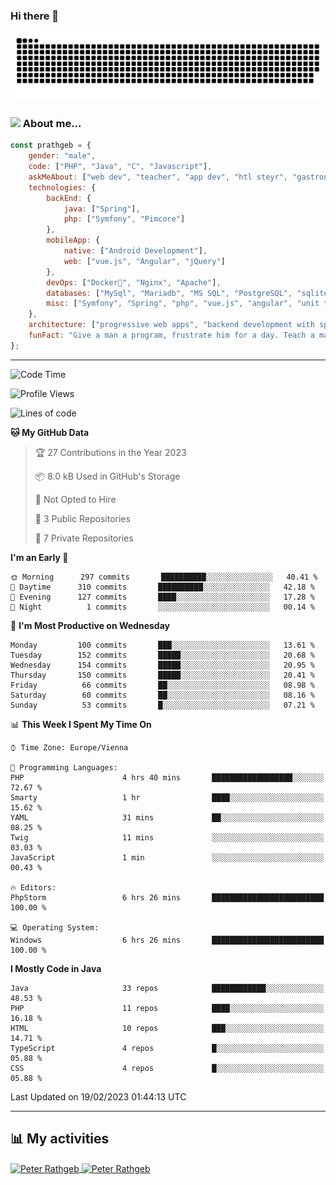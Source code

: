 ### Hi there 👋

<div align="center">
  <img  src="https://github.com/1999AZZAR/1999AZZAR/blob/main/resources/img/grid-snake.svg"
       alt="snake" />
</div>

### <img src="https://media.giphy.com/media/VgCDAzcKvsR6OM0uWg/giphy.gif" width="50"> About me...  

```javascript
const prathgeb = {
    gender: "male",
    code: ["PHP", "Java", "C", "Javascript"],
    askMeAbout: ["web dev", "teacher", "app dev", "htl steyr", "gastronaut"],
    technologies: {
        backEnd: {
            java: ["Spring"],
            php: ["Symfony", "Pimcore"]
        },
        mobileApp: {
            native: ["Android Development"],
            web: ["vue.js", "Angular", "jQuery"]
        },
        devOps: ["Docker🐳", "Nginx", "Apache"],
        databases: ["MySql", "Mariadb", "MS SQL", "PostgreSQL", "sqlite"],
        misc: ["Symfony", "Spring", "php", "vue.js", "angular", "unit testing", "ci/cd using github actions"]
    },
    architecture: ["progressive web apps", "backend development with spring", "backend development with symfony"],
    funFact: "Give a man a program, frustrate him for a day. Teach a man to program, frustrate him for a lifetime."
};
```

---
<!--START_SECTION:waka-->
![Code Time](http://img.shields.io/badge/Code%20Time-70%20hrs%205%20mins-blue)

![Profile Views](http://img.shields.io/badge/Profile%20Views-0-blue)

![Lines of code](https://img.shields.io/badge/From%20Hello%20World%20I%27ve%20Written-997%20Thousand%20lines%20of%20code-blue)

**🐱 My GitHub Data** 

> 🏆 27 Contributions in the Year 2023
 > 
> 📦 8.0 kB Used in GitHub's Storage 
 > 
> 🚫 Not Opted to Hire
 > 
> 📜 3 Public Repositories 
 > 
> 🔑 7 Private Repositories  
 > 
**I'm an Early 🐤** 

```text
🌞 Morning      297 commits       ██████████░░░░░░░░░░░░░░░   40.41 % 
🌆 Daytime      310 commits       ██████████░░░░░░░░░░░░░░░   42.18 % 
🌃 Evening      127 commits       ████░░░░░░░░░░░░░░░░░░░░░   17.28 % 
🌙 Night          1 commits       ░░░░░░░░░░░░░░░░░░░░░░░░░   00.14 % 

```
📅 **I'm Most Productive on Wednesday** 

```text
Monday         100 commits       ███░░░░░░░░░░░░░░░░░░░░░░   13.61 % 
Tuesday        152 commits       █████░░░░░░░░░░░░░░░░░░░░   20.68 % 
Wednesday      154 commits       █████░░░░░░░░░░░░░░░░░░░░   20.95 % 
Thursday       150 commits       █████░░░░░░░░░░░░░░░░░░░░   20.41 % 
Friday          66 commits       ██░░░░░░░░░░░░░░░░░░░░░░░   08.98 % 
Saturday        60 commits       ██░░░░░░░░░░░░░░░░░░░░░░░   08.16 % 
Sunday          53 commits       █░░░░░░░░░░░░░░░░░░░░░░░░   07.21 % 

```


📊 **This Week I Spent My Time On** 

```text
⌚︎ Time Zone: Europe/Vienna

💬 Programming Languages: 
PHP                      4 hrs 40 mins       ██████████████████░░░░░░░   72.67 % 
Smarty                   1 hr                ████░░░░░░░░░░░░░░░░░░░░░   15.62 % 
YAML                     31 mins             ██░░░░░░░░░░░░░░░░░░░░░░░   08.25 % 
Twig                     11 mins             ░░░░░░░░░░░░░░░░░░░░░░░░░   03.03 % 
JavaScript               1 min               ░░░░░░░░░░░░░░░░░░░░░░░░░   00.43 % 

🔥 Editors: 
PhpStorm                 6 hrs 26 mins       █████████████████████████   100.00 % 

💻 Operating System: 
Windows                  6 hrs 26 mins       █████████████████████████   100.00 % 

```

**I Mostly Code in Java** 

```text
Java                     33 repos            ████████████░░░░░░░░░░░░░   48.53 % 
PHP                      11 repos            ████░░░░░░░░░░░░░░░░░░░░░   16.18 % 
HTML                     10 repos            ███░░░░░░░░░░░░░░░░░░░░░░   14.71 % 
TypeScript               4 repos             █░░░░░░░░░░░░░░░░░░░░░░░░   05.88 % 
CSS                      4 repos             █░░░░░░░░░░░░░░░░░░░░░░░░   05.88 % 

```



 Last Updated on 19/02/2023 01:44:13 UTC
<!--END_SECTION:waka-->

---
  ## 📊 My activities
  <a href="https://github.com/prathgeb">
    <img width=450 height=170 align="center" alt="Peter Rathgeb" src="https://github-readme-stats.vercel.app/api?username=prathgeb&include_all_commits=true&count_private=true&theme=midnight-purple&show_icons=true&bg_color=0D1117&hide_border=true" />
  </a>
  <a href="https://github.com/prathgeb">
    <img align="center" alt="Peter Rathgeb" src="https://github-readme-stats.vercel.app/api/top-langs/?username=prathgeb&include_all_commits=true&count_private=true&theme=midnight-purple&show_icons=true&layout=compact&bg_color=0D1117&hide_border=true" />
  </a>

